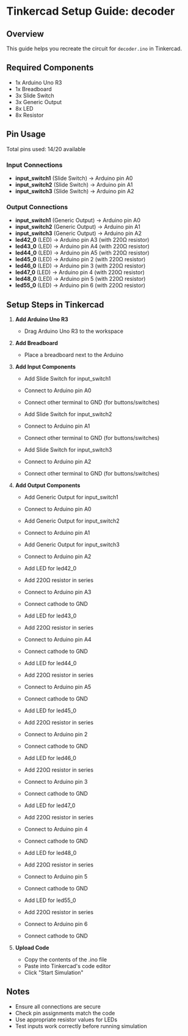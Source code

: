 # Tinkercad Setup Guide: decoder

## Overview
This guide helps you recreate the circuit for `decoder.ino` in Tinkercad.

## Required Components
- 1x Arduino Uno R3
- 1x Breadboard
- 3x Slide Switch
- 3x Generic Output
- 8x LED
- 8x Resistor

## Pin Usage
Total pins used: 14/20 available

### Input Connections
- **input_switch1** (Slide Switch) → Arduino pin A0
- **input_switch2** (Slide Switch) → Arduino pin A1
- **input_switch3** (Slide Switch) → Arduino pin A2

### Output Connections
- **input_switch1** (Generic Output) → Arduino pin A0
- **input_switch2** (Generic Output) → Arduino pin A1
- **input_switch3** (Generic Output) → Arduino pin A2
- **led42_0** (LED) → Arduino pin A3 (with 220Ω resistor)
- **led43_0** (LED) → Arduino pin A4 (with 220Ω resistor)
- **led44_0** (LED) → Arduino pin A5 (with 220Ω resistor)
- **led45_0** (LED) → Arduino pin 2 (with 220Ω resistor)
- **led46_0** (LED) → Arduino pin 3 (with 220Ω resistor)
- **led47_0** (LED) → Arduino pin 4 (with 220Ω resistor)
- **led48_0** (LED) → Arduino pin 5 (with 220Ω resistor)
- **led55_0** (LED) → Arduino pin 6 (with 220Ω resistor)

## Setup Steps in Tinkercad

1. **Add Arduino Uno R3**
   - Drag Arduino Uno R3 to the workspace

2. **Add Breadboard**
   - Place a breadboard next to the Arduino

3. **Add Input Components**
   - Add Slide Switch for input_switch1
   - Connect to Arduino pin A0
   - Connect other terminal to GND (for buttons/switches)

   - Add Slide Switch for input_switch2
   - Connect to Arduino pin A1
   - Connect other terminal to GND (for buttons/switches)

   - Add Slide Switch for input_switch3
   - Connect to Arduino pin A2
   - Connect other terminal to GND (for buttons/switches)

4. **Add Output Components**
   - Add Generic Output for input_switch1
   - Connect to Arduino pin A0

   - Add Generic Output for input_switch2
   - Connect to Arduino pin A1

   - Add Generic Output for input_switch3
   - Connect to Arduino pin A2

   - Add LED for led42_0
   - Add 220Ω resistor in series
   - Connect to Arduino pin A3
   - Connect cathode to GND

   - Add LED for led43_0
   - Add 220Ω resistor in series
   - Connect to Arduino pin A4
   - Connect cathode to GND

   - Add LED for led44_0
   - Add 220Ω resistor in series
   - Connect to Arduino pin A5
   - Connect cathode to GND

   - Add LED for led45_0
   - Add 220Ω resistor in series
   - Connect to Arduino pin 2
   - Connect cathode to GND

   - Add LED for led46_0
   - Add 220Ω resistor in series
   - Connect to Arduino pin 3
   - Connect cathode to GND

   - Add LED for led47_0
   - Add 220Ω resistor in series
   - Connect to Arduino pin 4
   - Connect cathode to GND

   - Add LED for led48_0
   - Add 220Ω resistor in series
   - Connect to Arduino pin 5
   - Connect cathode to GND

   - Add LED for led55_0
   - Add 220Ω resistor in series
   - Connect to Arduino pin 6
   - Connect cathode to GND

5. **Upload Code**
   - Copy the contents of the .ino file
   - Paste into Tinkercad's code editor
   - Click "Start Simulation"

## Notes
- Ensure all connections are secure
- Check pin assignments match the code
- Use appropriate resistor values for LEDs
- Test inputs work correctly before running simulation
